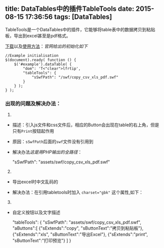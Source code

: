 title: DataTables中的插件TableTools
date: 2015-08-15 17:36:56
tags: [DataTables]
---

TableTools是一个DataTables中的插件，它能够将table表中的数据拷贝到粘贴板，导出到excel甚至是pdf格式。

[下载](https://www.datatables.net/download/packages)以及[使用方法](https://www.datatables.net/extensions/tabletools/)：*官网给出的初始化如下*
<!-- more -->

	//Example initialisation
	$(document).ready( function () {
    	$('#example').dataTable( {
    	    "dom": 'T<"clear">lfrtip',
    	    "tableTools": {
    	        "sSwfPath": "/swf/copy_csv_xls_pdf.swf"
    	    }
    	} );
	} );

### 出现的问题及解决办法：

1.

- 描述：引入js文件和css文件后，相应的Button会出现在table的右上角，但是只有`Print`按钮起作用
- 原因：`sSwfPath`后面的`swf`文件没有引用到
- 解决办法*这是用PHP输出的全路径*：

	"sSwfPath": "<?php echo base_url(); ?>assets/swf/copy_csv_xls_pdf.swf"
	
2.

- 导出excel时中文乱码的
- 解决办法：在引用tabletools时加入 `charset="gbk"` 这个属性,如下：
	
	<script type="text/javascript" src="<?php echo base_url(); ?>assets/js/dataTables.tableTools.min.js" charset="gbk"></script>

3.

- 自定义按钮以及文字描述

	"tableTools": {
		"sSwfPath": "<?php echo base_url(); ?>assets/swf/copy_csv_xls_pdf.swf",
		"aButtons":[
			{"sExtends":"copy", "sButtonText":"拷贝到粘贴板"},
			{"sExtends":"xls", "sButtonText":"导出Excel"},
			{"sExtends":"print", "sButtonText":"打印预览"}
		]
	}
